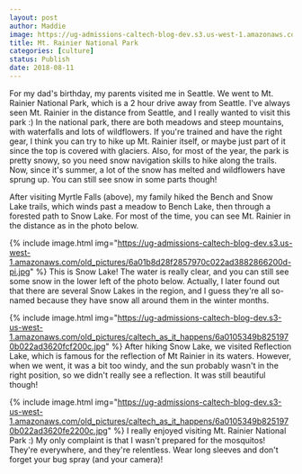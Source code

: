 ```yaml
---
layout: post
author: Maddie
image: https://ug-admissions-caltech-blog-dev.s3.us-west-1.amazonaws.com/old_pictures/6a0105349b8251970b022ad388284f200d-500wi.jpg
title: Mt. Rainier National Park
categories: [culture]
status: Publish
date: 2018-08-11
---
```


For my dad's birthday, my parents visited me in Seattle. We went to Mt. Rainier National Park, which is a 2 hour drive away from Seattle. I've always seen Mt. Rainier in the distance from Seattle, and I really wanted to visit this park :)
In the national park, there are both meadows and steep mountains, with waterfalls and lots of wildflowers. If you're trained and have the right gear, I think you can try to hike up Mt. Rainier itself, or maybe just part of it since the top is covered with glaciers. Also, for most of the year, the park is pretty snowy, so you need snow navigation skills to hike along the trails. Now, since it's summer, a lot of the snow has melted and wildflowers have sprung up. You can still see snow in some parts though!

After visiting Myrtle Falls (above), my family hiked the Bench and Snow Lake trails, which winds past a meadow to Bench Lake, then through a forested path to Snow Lake. For most of the time, you can see Mt. Rainier in the distance as in the photo below.


{% include image.html img="https://ug-admissions-caltech-blog-dev.s3.us-west-1.amazonaws.com/old_pictures/6a01b8d28f2857970c022ad3882866200d-pi.jpg" %}
This is Snow Lake! The water is really clear, and you can still see some snow in the lower left of the photo below. Actually, I later found out that there are several Snow Lakes in the region, and I guess they're all so-named because they have snow all around them in the winter months.


{% include image.html img="https://ug-admissions-caltech-blog-dev.s3-us-west-1.amazonaws.com/old_pictures/caltech_as_it_happens/6a0105349b8251970b022ad3620fcf200c.jpg" %}
After hiking Snow Lake, we visited Reflection Lake, which is famous for the reflection of Mt Rainier in its waters. However, when we went, it was a bit too windy, and the sun probably wasn't in the right position, so we didn't really see a reflection. It was still beautiful though!


{% include image.html img="https://ug-admissions-caltech-blog-dev.s3-us-west-1.amazonaws.com/old_pictures/caltech_as_it_happens/6a0105349b8251970b022ad3620fe2200c.jpg" %}
I really enjoyed visiting Mt. Rainier National Park :) My only complaint is that I wasn't prepared for the mosquitos! They're everywhere, and they're relentless. Wear long sleeves and don't forget your bug spray (and your camera)!
